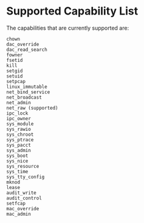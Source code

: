 # Supported Capability List

The capabilities that are currently supported are:

```text
chown
dac_override
dac_read_search
fowner
fsetid
kill
setgid
setuid
setpcap
linux_immutable
net_bind_service
net_broadcast
net_admin
net_raw (supported)
ipc_lock
ipc_owner
sys_module
sys_rawio
sys_chroot
sys_ptrace
sys_pacct
sys_admin
sys_boot
sys_nice
sys_resource
sys_time
sys_tty_config
mknod
lease
audit_write
audit_control
setfcap
mac_override
mac_admin
```
